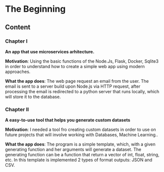 # The Beginning
## Content

### Chapter I
**An app that use microservices arhitecture.**

**Motivation**: Using the basic functions of the Node.Js, Flask, Docker, Sqlite3 in order to understand how to create a simple web app using modern approaches.
    
**What the app does**: The web page request an email from the user. The email is sent to a server build upon Node.js via HTTP request, after processing the email is redirected to a python server that runs locally, which will store it to the database. 

### Chapter II

**A easy-to-use tool that helps you generate custom datasets**

**Motivation**: I needed a tool fro creating custom datasets in order to use on future projects that will involve working with Databases, Machine Learning.. 
    
**What the app does**: The program is a simple template, which, with a given generating function and her arguments will generate a dataset. The generating function can be a function that return a vector of int, float, string, etc. In this template is implemented 2 types of format outputs: JSON and CSV. 

